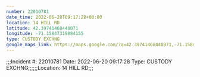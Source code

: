 ```yaml
---
number: 22010781
date_time: 2022-06-20T09:17:28+00:00
location: 14 HILL RD
latitude: 42.39741468448071
longitude: -71.15847319884155
type: CUSTODY EXCHNG
google_maps_link: https://maps.google.com/?q=42.39741468448071,-71.15847319884155
---
```


;;;Incident #: 22010781  Date: 2022-06-20 09:17:28   Type: CUSTODY EXCHNG;;;;;;Location: 14 HILL RD;;;
